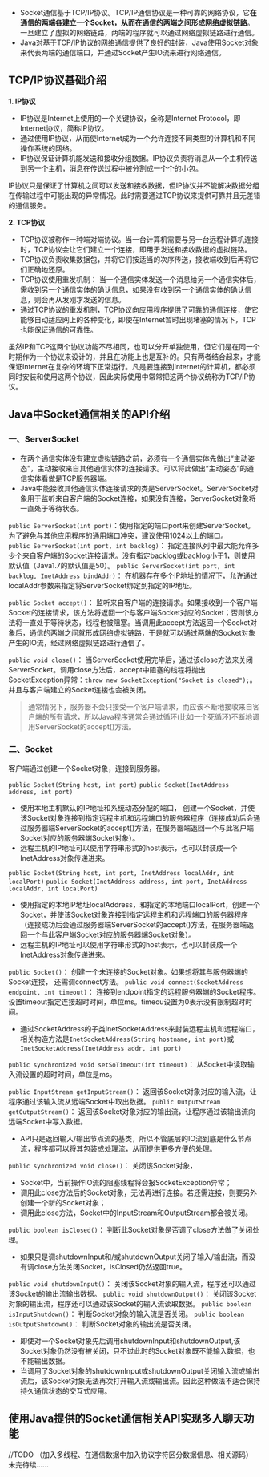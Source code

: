 - Socket通信基于TCP/IP协议。TCP/IP通信协议是一种可靠的网络协议，它**在通信的两端各建立一个Socket，从而在通信的两端之间形成网络虚拟链路**。一旦建立了虚拟的网络链路，两端的程序就可以通过网络虚拟链路进行通信。
- Java对基于TCP/IP协议的网络通信提供了良好的封装，Java使用Socket对象来代表两端的通信端口，并通过Socket产生IO流来进行网络通信。

## TCP/IP协议基础介绍
**1. IP协议**
- IP协议是Internet上使用的一个关键协议，全称是Internet Protocol，即Internet协议，简称IP协议。
- 通过使用IP协议，从而使Internet成为一个允许连接不同类型的计算机和不同操作系统的网络。
- IP协议保证计算机能发送和接收分组数据。IP协议负责将消息从一个主机传送到另一个主机，消息在传送过程中被分割成一个个的小包。

IP协议只是保证了计算机之间可以发送和接收数据，但IP协议并不能解决数据分组在传输过程中可能出现的异常情况。此时需要通过TCP协议来提供可靠并且无差错的通信服务。

**2. TCP协议**
- TCP协议被称作一种端对端协议。当一台计算机需要与另一台远程计算机连接时，TCP协议会让它们建立一个连接，即用于发送和接收数据的虚拟链路。
- TCP协议负责收集数据包，并将它们按适当的次序传送，接收端收到后再将它们正确地还原。
- TCP协议使用重发机制： 当一个通信实体发送一个消息给另一个通信实体后，需收到另一个通信实体的确认信息，如果没有收到另一个通信实体的确认信息，则会再从发刚才发送的信息。
- 通过TCP协议的重发机制，TCP协议向应用程序提供了可靠的通信连接，使它能够自动适应网上的各种变化，即使在Internet暂时出现堵塞的情况下，TCP也能保证通信的可靠性。


虽然IP和TCP这两个协议功能不尽相同，也可以分开单独使用，但它们是在同一个时期作为一个协议来设计的，并且在功能上也是互补的。只有两者结合起来，才能保证Internet在复杂的环境下正常运行。凡是要连接到Internet的计算机，都必须同时安装和使用这两个协议，因此实际使用中常常把这两个协议统称为TCP/IP协议。


## Java中Socket通信相关的API介绍

### 一、ServerSocket

- 在两个通信实体没有建立虚拟链路之前，必须有一个通信实体先做出“主动姿态”，主动接收来自其他通信实体的连接请求。可以将此做出“主动姿态”的通信实体看做是TCP服务器端。
- Java中能接收其他通信实体连接请求的类是ServerSocket。ServerSocket对象用于监听来自客户端的Socket连接，如果没有连接，ServerSocket对象将一直处于等待状态。

`public ServerSocket(int port)`：使用指定的端口port来创建ServerSocket。为了避免与其他应用程序的通用端口冲突，建议使用1024以上的端口。  
`public ServerSocket(int port, int backlog)`： 指定连接队列中最大能允许多少个来自客户端的Socket连接请求。没有指定backlog或backlog小于1，则使用默认值（Java1.7的默认值是50）。
`public ServerSocket(int port, int backlog, InetAddress bindAddr)`： 在机器存在多个IP地址的情况下，允许通过localAddr参数来指定将ServerSocket绑定到指定的IP地址。

`public Socket accept()`： 监听来自客户端的连接请求。如果接收到一个客户端Socket的连接请求，该方法将返回一个与客户端Socket对应的Socket；否则该方法将一直处于等待状态，线程也被阻塞。当调用此accept方法返回一个Socket对象后，通信的两端之间就形成网络虚拟链路，于是就可以通过两端的Socket对象产生的IO流，经过网络虚拟链路进行通信了。

`public void close()`： 当ServerSocket使用完毕后，通过该close方法来关闭ServerSocket。调用close方法后，accept中阻塞的线程将抛出SocketException异常：`throw new SocketException("Socket is closed");`。并且与客户端建立的Socket连接也会被关闭。

>通常情况下，服务器不会只接受一个客户端请求，而应该不断地接收来自客户端的所有请求，所以Java程序通常会通过循环(比如一个死循环)不断地调用ServerSocket的accept()方法。


### 二、Socket

客户端通过创建一个Socket对象，连接到服务器。

`public Socket(String host, int port)` 
`public Socket(InetAddress address, int port)`
- 使用本地主机默认的IP地址和系统动态分配的端口， 创建一个Socket，并使该Socket对象连接到指定远程主机和远程端口的服务器程序（连接成功后会通过服务器端ServerSocket的accept()方法，在服务器端返回一个与此客户端Socket对应的服务器端Socket对象）。
- 远程主机的IP地址可以使用字符串形式的host表示，也可以封装成一个InetAddress对象传递进来。

`public Socket(String host, int port, InetAddress localAddr, int localPort)`
`public Socket(InetAddress address, int port, InetAddress localAddr, int localPort)`
- 使用指定的本地IP地址localAddress，和指定的本地端口localPort，创建一个Socket，并使该Socket对象连接到指定远程主机和远程端口的服务器程序（连接成功后会通过服务器端ServerSocket的accept()方法，在服务器端返回一个与此客户端Socket对应的服务器端Socket对象）。
- 远程主机的IP地址可以使用字符串形式的host表示，也可以封装成一个InetAddress对象传递进来。

`public Socket()`： 创建一个未连接的Socket对象。如果想将其与服务器端的Socket连接， 还需调connect方法。
`public void connect(SocketAddress endpoint, int timeout)`： 连接到endpoint指定的远程服务器端的Socket程序。设置timeout指定连接超时时间，单位ms。timeou设置为0表示没有限制超时时间。
- 通过SocketAddress的子类InetSocketAddress来封装远程主机和远程端口，相关构造方法是`InetSocketAddress(String hostname, int port)`或`InetSocketAddress(InetAddress addr, int port)`

`public synchronized void setSoTimeout(int timeout)`： 从Socket中读取输入流设置的超时时间，单位是ms。

`public InputStream getInputStream()`： 返回该Socket对象对应的输入流，让程序通过该输入流从远端Socket中取出数据。
`public OutputStream getOutputStream()`： 返回该Socket对象对应的输出流，让程序通过该输出流向远端Socket中写入数据。
- API只是返回输入/输出节点流的基类，所以不管底层的IO流到底是什么节点流，程序都可以将其包装成处理流，从而提供更多方便的处理。


`public synchronized void close()`： 关闭该Socket对象，
- Socket中，当前操作IO流的阻塞线程将会报SocketException异常；
- 调用此close方法后的Socket对象，无法再进行连接。若还需连接，则要另外创建一个新的Socket对象；
- 调用此close方法，Socket中的InputStream和OutputStream都会被关闭。

`public boolean isClosed()`： 判断此Socket对象是否调了close方法做了关闭处理。
- 如果只是调shutdownInput和/或shutdownOutput关闭了输入/输出流，而没有调close方法关闭Socket，isClosed仍然返回true。

`public void shutdownInput()`： 关闭该Socket对象的输入流，程序还可以通过该Socket的输出流输出数据。
`public void shutdownOutput()`： 关闭该Socket对象的输出流，程序还可以通过该Socket的输入流读取数据。
`public boolean isInputShutdown()`： 判断Socket对象的输入流是否关闭。
`public boolean isOutputShutdown()`： 判断Socket对象的输出流是否关闭。
- 即使对一个Socket对象先后调用shutdownInput和shutdownOutput,该Socket对象仍然没有被关闭，只不过此时的Socket对象既不能输入数据，也不能输出数据。
- 当调用了Socket对象的shutdownInput或shutdownOutput关闭输入流或输出流后，该Socket对象无法再次打开输入流或输出流。因此这种做法不适合保持持久通信状态的交互式应用。

## 使用Java提供的Socket通信相关API实现多人聊天功能

//TODO （加入多线程、在通信数据中加入协议字符区分数据信息、相关源码）
未完待续......
